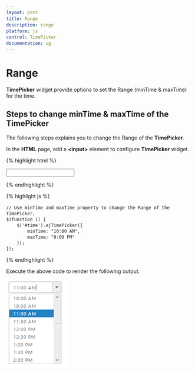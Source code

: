 ```yaml
---
layout: post
title: Range
description: range
platform: js
control: TimePicker
documentation: ug
---
```


# Range

**TimePicker** widget provide options to set the Range (minTime & maxTime) for the time.

## Steps to change minTime & maxTime of the TimePicker

The following steps explains you to change the Range of the **TimePicker**.

In the **HTML** page, add a **&lt;input&gt;** element to configure **TimePicker** widget.

{% highlight html %}

<input type="text" id="time" />

{% endhighlight %}

{% highlight js %}

    // Use minTime and maxTime property to change the Range of the TimePicker.
    $(function () {
        $('#time').ejTimePicker({
            minTime: "10:00 AM",
            maxTime: "9:00 PM"
        });
    });
    
{% endhighlight %}


Execute the above code to render the following output.



![](/js/TimePicker/Range_images/Range_img1.png) 

